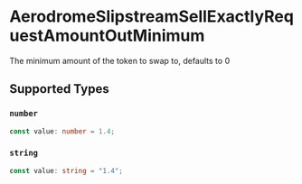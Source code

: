 # AerodromeSlipstreamSellExactlyRequestAmountOutMinimum

The minimum amount of the token to swap to, defaults to 0


## Supported Types

### `number`

```typescript
const value: number = 1.4;
```

### `string`

```typescript
const value: string = "1.4";
```

